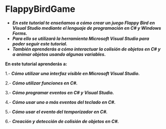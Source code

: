# FlappyBirdGame

- **_En este tutorial te enseñamos a cómo crear un juego Flappy Bird en Visual Studio mediante el lenguaje de programación en C# y Windows Forms._**
- **_Para ello se utilizará la herramienta Microsoft Visual Studio para poder seguir este tutorial._**
- **_También aprenderás a cómo interactuar la colisión de objetos en C# y a animar objetos usando algunas variables._**

**En este tutorial aprenderás a:**

1.- **_Cómo utilizar una interfaz visible en Microsoft Visual Studio._**

2.- **_Cómo utilizar funciones en C#._**

3.- **_Cómo programar eventos en C# y Visual Studio._**

4.- **_Cómo usar uno o más eventos del teclado en C#._**

5.- **_Cómo usar el evento del temporizador en C#._**

6.- **_Creación y detección de colisión de objetos en C#._**
